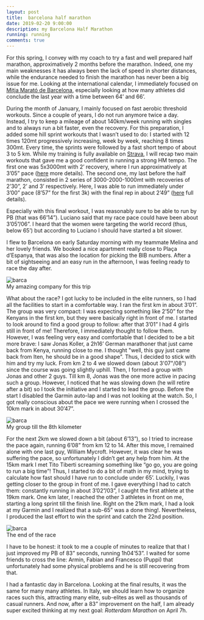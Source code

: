 ```yaml
---
layout: post
title:  barcelona half marathon
date: 2019-02-20 9:00:00
description: my Barcelona Half Marathon
running: running
comments: true
---
```


For this spring, I convey with my coach to try a fast and well prepared half marathon, approximatively 2 months before the marathon.
Indeed, one my main weaknesses it has always been the lack of speed in shorter distances, while the endurance needed to finish the marathon has never been a big issue for me.
Looking at the international calendar, I immediately focused on [Mitja Marató de Barcelona](https://edreamsmitjabarcelona.com), especially looking at how many athletes did conclude the last year with a time between 64’ and 66’.

During the month of January, I mainly focused on fast aerobic threshold workouts. Since a couple of years, I do not run anymore twice a day. Instead, I try to keep a mileage of about 140km/week running with singles and to always run a bit faster, even the recovery. For this preparation, I added some hill sprint workouts that I wasn’t used to do: I started with 12 times 120mt progressively increasing, week by week, reaching 8 times 300mt. Every time, the sprints were followed by a fast short tempo of about 3 to 5 km. 
While my training is fully available on [Strava](https://www.strava.com/athletes/20803711), I will recap two main workouts that gave me a good confident in running a strong HM tempo.
The first one was 5x3000mt with 2’ recovery, where I run approximatively at 3’05” pace ([here](https://www.strava.com/activities/2107223299/overview) more details).
The second one, my last before the half marathon, consisted in 2 series of 3000-2000-1000mt with recoveries of 2’30”, 2’ and 3’ respectively. Here, I was able to run immediately under 3’00” pace (8’57” for the first 3k) with the final rep in about 2’49” ([here](https://www.strava.com/activities/2121850401/overview) full details).

Especially with this final workout, I was reasonably sure to be able to run by PB (that was 66’14”). Luciano said that my race pace could have been about 3’05”/06”. I heard that the women were targeting the world record (thus, below 65’) but according to Luciano I should have started a bit slower.

I flew to Barcelona on early Saturday morning with my teammate Melina and her lovely friends. We booked a nice apartment really close to Plaça d’Espanya, that was also the location for picking the BIB numbers.
After a bit of sightseeing and an easy run in the afternoon, I was feeling ready to race the day after.

<div class="img_row">
    <img class="col three left" src="{{ site.baseurl }}/assets/img/run/barca-before.jpg" alt="barca" title="barca before"/>
</div>
<div class="col three caption">
    My amazing company for this trip
</div>

What about the race? I got lucky to be included in the elite runners, so I had all the facilities to start in a comfortable way. I ran the first km in about 3’01”. The group was very compact: I was expecting something like 2’50” for the Kenyans in the first km, but they were basically right in front of me. 
I started to look around to find a good group to follow: after that 3’01” I had 4 girls still in front of me! Therefore, I immediately thought to follow them. However, I was feeling very easy and comfortable that I decided to be a bit more brave: I saw Jonas Koller, a 2h16’ German marathoner that just came back from Kenya, running close to me. I thought "well, this guy just came back from Iten, he should be in a good shape". Thus, I decided to stick with him and try my luck. From km 2 to 4 we slowed down (about 3'07"/08") since the course was going slightly uphill. Then, I formed a group with Jonas and other 2 guys. Till km 8, Jonas was the one more active in pacing such a group. However, I noticed that he was slowing down (he will retire after a bit) so I took the initiative and I started to lead the group. Before the start I disabled the Garmin auto-lap and I was not looking at the watch. So, I got really conscious about the pace we were running when I crossed the 10km mark in about 30’47”. 

<div class="img_row">
    <img class="col three left" src="{{ site.baseurl }}/assets/img/run/barca.jpg" alt="barca" title="barca moment"/>
</div>
<div class="col three caption">
    My group till the 8th kilometer
</div>

For the next 2km we slowed down a bit (about 6’13”), so I tried to increase the pace again, running 6’08” from km 12 to 14. After this move, I remained alone with one last guy, William Mycroft. However, it was clear he was suffering the pace, so unfortunately I didn’t get any help from him. At the 15km mark I met Tito Tiberti screaming something like “go go, you are going to run a big time”! Thus, I started to do a bit of math in my mind, trying to calculate how fast should I have run to conclude under 65’. Luckily, I was getting closer to the group in front of me. I gave everything I had to catch them: constantly running in about 3’02”/03”, I caught the first athlete at the 19km mark. One km later, I reached the other 3 athletes in front on me, starting a long sprint till the finish line. Right on the 21km mark, I had a look at my Garmin and I realized that a sub-65” was a done thing!. Nevertheless, I produced the last effort to win the sprint and catch the 22nd position. 

<div class="img_row">
    <img class="col three left" src="{{ site.baseurl }}/assets/img/run/barca-final.jpg" alt="barca" title="barca final"/>
</div>
<div class="col three caption">
    The end of the race
</div>

I have to be honest: it took to me a couple of minutes to realize that that I just improved my PB of 83” seconds, running 1h04’53”. I waited for some friends to cross the line: Armin, Fabian and Francesco (Puppi) that unfortunately had some physical problems and he is still recovering from that. 

I had a fantastic day in Barcelona. Looking at the final results, it was the same for many many athletes. In Italy, we should learn how to organize races such this, attracting many elite, sub-elites as well as thousands of casual runners. And now, after a 83” improvement on the half, I am already super excited thinking at my next goal: *Rotterdam Marathon* on April 7h.
